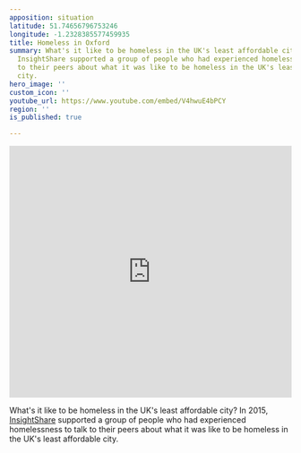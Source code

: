 ```yaml
---
apposition: situation
latitude: 51.74656796753246
longitude: -1.2328385577459935
title: Homeless in Oxford
summary: What's it like to be homeless in the UK's least affordable city? In 2015,
  InsightShare supported a group of people who had experienced homelessness to talk
  to their peers about what it was like to be homeless in the UK's least affordable
  city.
hero_image: ''
custom_icon: ''
youtube_url: https://www.youtube.com/embed/V4hwuE4bPCY
region: ''
is_published: true

---
```

<iframe width="100%" height="450" src="https://www.youtube.com/embed/V4hwuE4bPCY" title="YouTube video player" frameborder="0" allow="accelerometer; autoplay; clipboard-write; encrypted-media; gyroscope; picture-in-picture" allowfullscreen></iframe>

What's it like to be homeless in the UK's least affordable city? In 2015, [InsightShare](https://insightshare.org/) supported a group of people who had experienced homelessness to talk to their peers about what it was like to be homeless in the UK's least affordable city.